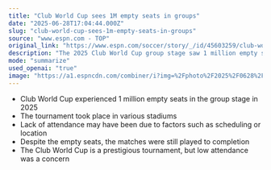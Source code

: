 ```yaml
---
title: "Club World Cup sees 1M empty seats in groups"
date: "2025-06-28T17:04:44.000Z"
slug: "club-world-cup-sees-1m-empty-seats-in-groups"
source: "www.espn.com - TOP"
original_link: "https://www.espn.com/soccer/story/_/id/45603259/club-world-cup-sees-1m-empty-seats-group-stage"
description: "The 2025 Club World Cup group stage saw 1 million empty seats in various stadiums, potentially due to scheduling or location issues, despite the matches being played to completion."
mode: "summarize"
used_openai: "true"
image: "https://a1.espncdn.com/combiner/i?img=%2Fphoto%2F2025%2F0628%2Fr1512287_1296x729_16%2D9.jpg"
---
```


- Club World Cup experienced 1 million empty seats in the group stage in 2025
- The tournament took place in various stadiums
- Lack of attendance may have been due to factors such as scheduling or location
- Despite the empty seats, the matches were still played to completion
- The Club World Cup is a prestigious tournament, but low attendance was a concern